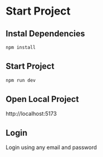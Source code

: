 # Start Project

## Instal Dependencies
```bash
npm install
```

## Start Project
```bash
npm run dev
```

## Open Local Project
http://localhost:5173

## Login
Login using any email and password
